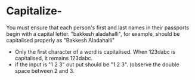 # Capitalize-
You must ensure that each person's first and last names in their passports begin with a capital letter. 
"bakkesh aladahalli", for example, should be capitalised properly as "Bakkesh Aladahalli"
* Only the first character of a word is capitalised. When 123dabc is capitalised, it remains 123dabc.
* if the input is "1 2  3" out put should be "1 2  3". (observe the double space between 2 and 3.

